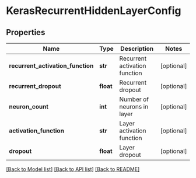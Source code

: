 # KerasRecurrentHiddenLayerConfig

## Properties
Name | Type | Description | Notes
------------ | ------------- | ------------- | -------------
**recurrent_activation_function** | **str** | Recurrent activation function | [optional] 
**recurrent_dropout** | **float** | Recurrent dropout | [optional] 
**neuron_count** | **int** | Number of neurons in layer | [optional] 
**activation_function** | **str** | Layer activation function | [optional] 
**dropout** | **float** | Layer dropout | [optional] 

[[Back to Model list]](../README.md#documentation-for-models) [[Back to API list]](../README.md#documentation-for-api-endpoints) [[Back to README]](../README.md)


